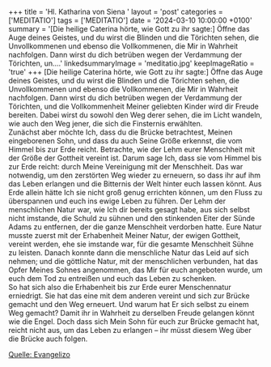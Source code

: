 +++
title = 'Hl. Katharina von Siena  '
layout = 'post'
categories = ['MEDITATIO']
tags = ['MEDITATIO']
date = '2024-03-10 10:00:00 +0100'
summary = '[Die heilige Caterina hörte, wie Gott zu ihr sagte:] Öffne das Auge deines Geistes, und du wirst die Blinden und die Törichten sehen, die Unvollkommenen und ebenso die Vollkommenen, die Mir in Wahrheit nachfolgen. Dann wirst du dich betrüben wegen der Verdammung der Törichten, un....'
linkedsummaryImage = 'meditatio.jpg'
keepImageRatio = 'true'
+++
[Die heilige Caterina hörte, wie Gott zu ihr sagte:] Öffne das Auge deines Geistes, und du wirst die Blinden und die Törichten sehen, die Unvollkommenen und ebenso die Vollkommenen, die Mir in Wahrheit nachfolgen. Dann wirst du dich betrüben wegen der Verdammung der Törichten, und die Vollkommenheit Meiner geliebten Kinder wird dir Freude bereiten.<!--more--> Dabei wirst du sowohl den Weg derer sehen, die im Licht wandeln, wie auch den Weg jener, die sich die Finsternis erwählten.   
Zunächst aber möchte Ich, dass du die Brücke betrachtest, Meinen eingeborenen Sohn, und dass du auch Seine Größe erkennst, die vom Himmel bis zur Erde reicht. Betrachte, wie der Lehm eurer Menschheit mit der Größe der Gottheit vereint ist. Darum sage Ich, dass sie vom Himmel bis zur Erde reicht: durch Meine Vereinigung mit der Menschheit. Das war notwendig, um den zerstörten Weg wieder zu erneuern, so dass ihr auf ihm das Leben erlangen und die Bitternis der Welt hinter euch lassen könnt. Aus Erde allein hätte Ich sie nicht groß genug errichten können, um den Fluss zu überspannen und euch ins ewige Leben zu führen. Der Lehm der menschlichen Natur war, wie Ich dir bereits gesagt habe, aus sich selbst nicht imstande, die Schuld zu sühnen und den stinkenden Eiter der Sünde Adams zu entfernen, der die ganze Menschheit verdorben hatte. Eure Natur musste zuerst mit der Erhabenheit Meiner Natur, der ewigen Gottheit, vereint werden, ehe sie imstande war, für die gesamte Menschheit Sühne zu leisten. Danach konnte dann die menschliche Natur das Leid auf sich nehmen; und die göttliche Natur, mit der menschlichen verbunden, hat das Opfer Meines Sohnes angenommen, das Mir für euch angeboten wurde, um euch dem Tod zu entreißen und euch das Leben zu schenken.  
So hat sich also die Erhabenheit bis zur Erde eurer Menschennatur erniedrigt. Sie hat das eine mit dem anderen vereint und sich zur Brücke gemacht und den Weg erneuert. Und warum hat Er sich selbst zu einem Weg gemacht? Damit ihr in Wahrheit zu derselben Freude gelangen könnt wie die Engel. Doch dass sich Mein Sohn für euch zur Brücke gemacht hat, reicht nicht aus, um das Leben zu erlangen – ihr müsst diesem Weg über die Brücke auch folgen.


[Quelle: Evangelizo](https://evangeliumtagfuertag.org/DE/gospel)

